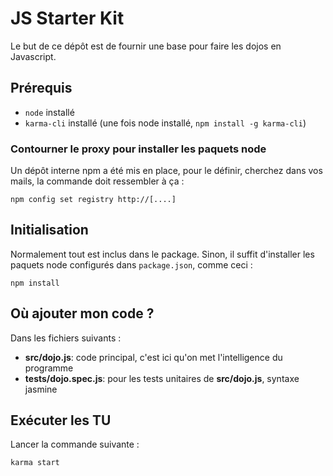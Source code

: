 ﻿# JS Starter Kit

Le but de ce dépôt est de fournir une base pour faire les dojos en Javascript.

## Prérequis

* `node` installé
* `karma-cli` installé (une fois node installé, `npm install -g karma-cli`)

### Contourner le proxy pour installer les paquets node

Un dépôt interne npm a été mis en place, pour le définir, cherchez dans vos mails, la commande doit ressembler à ça :

    npm config set registry http://[....]

## Initialisation

Normalement tout est inclus dans le package. Sinon, il suffit d'installer les paquets node configurés dans `package.json`, comme ceci :

    npm install

## Où ajouter mon code ?

Dans les fichiers suivants :

* **src/dojo.js**: code principal, c'est ici qu'on met l'intelligence du programme
* **tests/dojo.spec.js**: pour les tests unitaires de **src/dojo.js**, syntaxe jasmine

## Exécuter les TU

Lancer la commande suivante :

    karma start
